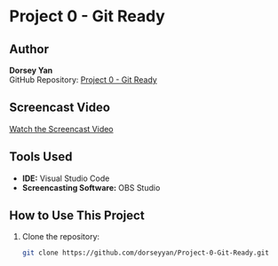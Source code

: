 # Project 0 - Git Ready

## Author
**Dorsey Yan**  
GitHub Repository: [Project 0 - Git Ready](https://github.com/dorseyyan/Project-0-Git-Ready/tree/main)

## Screencast Video
[Watch the Screencast Video](https://youtu.be/OB2YpgUfNdw)

## Tools Used
- **IDE:** Visual Studio Code
- **Screencasting Software:** OBS Studio

## How to Use This Project
1. Clone the repository: 
   ```bash
   git clone https://github.com/dorseyyan/Project-0-Git-Ready.git
